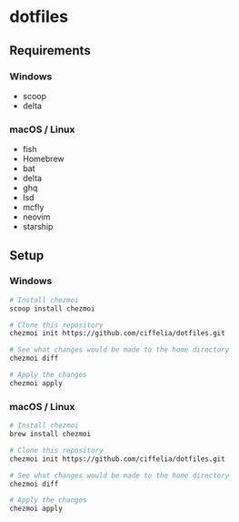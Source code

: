 # dotfiles

## Requirements

### Windows

- scoop
- delta

### macOS / Linux

- fish
- Homebrew
- bat
- delta
- ghq
- lsd
- mcfly
- neovim
- starship

## Setup

### Windows

```sh
# Install chezmoi
scoop install chezmoi

# Clone this repository
chezmoi init https://github.com/ciffelia/dotfiles.git

# See what changes would be made to the home directory
chezmoi diff

# Apply the changes
chezmoi apply
```

### macOS / Linux

```sh
# Install chezmoi
brew install chezmoi

# Clone this repository
chezmoi init https://github.com/ciffelia/dotfiles.git

# See what changes would be made to the home directory
chezmoi diff

# Apply the changes
chezmoi apply
```
